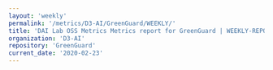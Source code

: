 ```yaml
---
layout: 'weekly'
permalink: '/metrics/D3-AI/GreenGuard/WEEKLY/'
title: 'DAI Lab OSS Metrics Metrics report for GreenGuard | WEEKLY-REPORT-2020-02-23'
organization: 'D3-AI'
repository: 'GreenGuard'
current_date: '2020-02-23'
---
```

